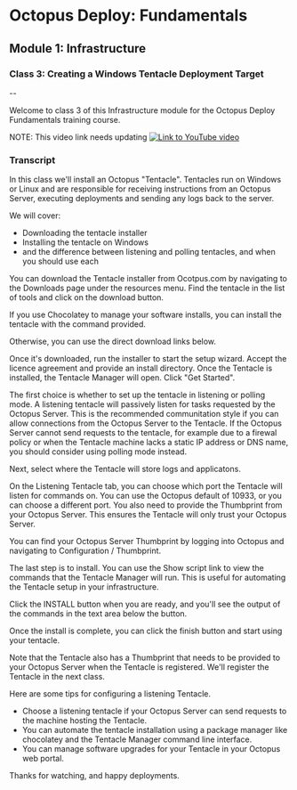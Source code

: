 # Octopus Deploy: Fundamentals
## Module 1: Infrastructure
### Class 3: Creating a Windows Tentacle Deployment Target

--

Welcome to class 3 of this Infrastructure module for the Octopus Deploy Fundamentals training course.

NOTE: This video link needs updating
[![Link to YouTube video](https://img.youtube.com/vi/HLpCodiH3Bc/0.jpg)](https://www.youtube.com/embed/HLpCodiH3Bc)

### Transcript

In this class we'll install an Octopus "Tentacle". Tentacles run on Windows or Linux and are responsible for receiving instructions from an Octopus Server, executing deployments and sending any logs back to the server.

We will cover:

- Downloading the tentacle installer
- Installing the tentacle on Windows
- and the difference between listening and polling tentacles, and when you should use each

You can download the Tentacle installer from Ocotpus.com by navigating to the Downloads page under the resources menu. Find the tentacle in the list of tools and click on the download button.

If you use Chocolatey to manage your software installs, you can install the tentacle with the command provided.

Otherwise, you can use the direct download links below.

Once it's downloaded, run the installer to start the setup wizard. Accept the licence agreement and provide an install directory. Once the Tentacle is installed, the Tentacle Manager will open. Click "Get Started".

The first choice is whether to set up the tentacle in listening or polling mode. A listening tentacle will passively listen for tasks requested by the Octopus Server. This is the recommended communitation style if you can allow connections from the Octopus Server to the Tentacle. If the Octopus Server cannot send requests to the tentacle, for example due to a firewal policy or when the Tentacle machine lacks a static IP address or DNS name, you should consider using polling mode instead.

Next, select where the Tentacle will store logs and applicatons.

On the Listening Tentacle tab, you can choose which port the Tentacle will listen for commands on. You can use the Octopus default of 10933, or you can choose a different port. You also need to provide the Thumbprint from your Octopus Server. This ensures the Tentacle will only trust your Octopus Server.

You can find your Octopus Server Thumbprint by logging into Octopus and navigating to Configuration / Thumbprint.

The last step is to install. You can use the Show script link to view the commands that the Tentacle Manager will run. This is useful for automating the Tentacle setup in your infrastructure.

Click the INSTALL button when you are ready, and you'll see the output of the commands in the text area below the button.

Once the install is complete, you can click the finish button and start using your tentacle.

Note that the Tentacle also has a Thumbprint that needs to be provided to your Octopus Server when the Tentacle is registered. We'll register the Tentacle in the next class.

Here are some tips for configuring a listening Tentacle.

- Choose a listening tentacle if your Octopus Server can send requests to the machine hosting the Tentacle.
- You can automate the tentacle installation using a package manager like chocolatey and the Tentacle Manager command line interface.
- You can manage software upgrades for your Tentacle in your Octopus web portal.

Thanks for watching, and happy deployments.